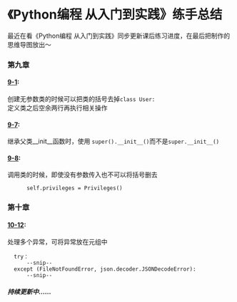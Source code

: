 《Python编程 从入门到实践》练手总结 
=== 
最近在看《Python编程 从入门到实践》同步更新课后练习进度，在最后把制作的思维导图放出～

  ### 第九章
  #### [9-1](./Chapter_09/Exercise_9_1.py): 
  创建无参数类的时候可以把类的括号去掉`class User:`   
  定义类之后空余两行再执行相关操作  
  #### [9-7](./Chapter_09/Exercise_9_7.py):
  继承父类__init__函数时，使用
  `super().__init__()`而不是`super.__init__()`  
  #### [9-8](./Chapter_09/Exercise_9_8.py):
  调用类的时候，即使没有参数传入也不可以将括号删去
  ```
        self.privileges = Privileges()
  ```
  ### 第十章
  #### [10-12](./Chapter_10/Exercise_10_12.py):
  处理多个异常，可将异常放在元组中
  ```
    try：
        --snip--
    except (FileNotFoundError, json.decoder.JSONDecodeError):
        --snip--
  ```
  ##### 持续更新中……